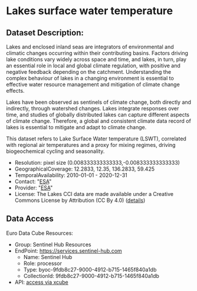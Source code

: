 # Lakes surface water temperature

## Dataset Description: 
Lakes and enclosed inland seas are integrators of environmental and climatic changes occurring within their contributing basins. Factors driving lake conditions vary widely across space and time, and lakes, in turn, play an essential role in local and global climate regulation, with positive and negative feedback depending on the catchment. Understanding the complex behaviour of lakes in a changing environment is essential to effective water resource management and mitigation of climate change effects.

  Lakes have been observed as sentinels of climate change, both directly and indirectly, through watershed changes. Lakes integrate responses over time, and studies of globally distributed lakes can capture different aspects of climate change. Therefore, a global and consistent climate data record of lakes is essential to mitigate and adapt to climate change.
  
This dataset refers to Lake Surface Water temperature (LSWT), correlated with regional air temperatures and a proxy for mixing regimes, driving biogeochemical cycling and seasonality.

- Resolution: pixel size (0.008333333333333,-0.008333333333333)
- GeographicalCoverage: 12.2833, 12.35, 136.2833, 59.425
- TemporalAvailability: 2010-01-01 - 2020-12-31
- Contact: "[ESA](mailto:cci-lakes.contact@groupcls.com)"
- Provider: "[ESA](http://www.esa.int/)"
- License: The Lakes CCI data are made available under a Creative Commons License by Attribution (CC By 4.0) ([details](https://creativecommons.org/licenses/by/4.0/))
## Data Access 

Euro Data Cube Resources:

 - Group: Sentinel Hub Resources
 - EndPoint: https://services.sentinel-hub.com
   - Name: Sentinel Hub
   - Role: processor
   - Type: byoc-9fdb8c27-9000-4912-b715-1465f840a1db
   - CollectionId: 9fdb8c27-9000-4912-b715-1465f840a1db
- API: [access via xcube](https://collections.eurodatacube.com/clms-lake-water-quality/)
   
